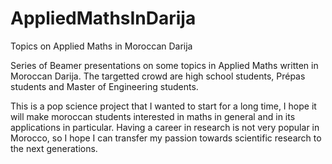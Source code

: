 # AppliedMathsInDarija
Topics on Applied Maths in Moroccan Darija

Series of Beamer presentations on some topics in Applied Maths written in Moroccan Darija. The targetted crowd are high school students, Prépas students and 
Master of Engineering students.

This is a pop science project that I wanted to start for a long time, I hope it will make moroccan students interested in maths in general and in 
its applications in particular. Having a career in research is not very popular in Morocco, so I hope I can transfer my passion towards scientific research 
to the next generations.
